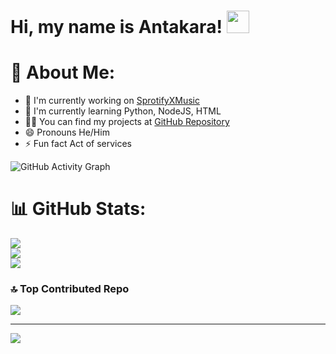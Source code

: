# Hi, my name is Antakara! <img height="36px" width="36px" src="https://user-images.githubusercontent.com/18350557/176309783-0785949b-9127-417c-8b55-ab5a4333674e.gif">

# 💫 About Me:
- 🔭 I'm currently working on [SprotifyXMusic](https://github.com/Mister-Man7/SprotifyXMusic)
- 🌱 I'm currently learning Python, NodeJS, HTML
- 👨‍💻 You can find my projects at [GitHub Repository](https://github.com/Mister-Man7/SprotifyXMusic)
- 😄 Pronouns He/Him
- ⚡ Fun fact Act of services

![GitHub Activity Graph](https://github-readme-activity-graph.vercel.app/graph?username=Mister-Man7&theme=react&area=true&custom_title=Antakara%27s+GitHub+Stats&radius=12)

# 📊 GitHub Stats:
![](https://github-readme-stats.vercel.app/api?username=Mister-Man7&theme=transparent&hide_border=false&include_all_commits=true&count_private=true)<br/>![](https://github-readme-streak-stats.herokuapp.com/?user=Mister-Man7&theme=transparent&hide_border=false)<br/>
![](https://github-readme-stats.vercel.app/api/top-langs/?username=Mister-Man7&theme=transparent&hide_border=false&include_all_commits=true&count_private=true&layout=compact)

### 🔝 Top Contributed Repo
![](https://github-contributor-stats.vercel.app/api?username=Mister-Man7&limit=5&theme=tokyonight&combine_all_yearly_contributions=true)

---
[![](https://visitcount.itsvg.in/api?id=Mister-Man7&icon=3&color=7)](https://visitcount.itsvg.in)
